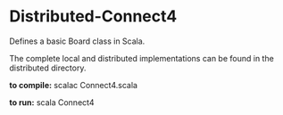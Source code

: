 # Distributed-Connect4

Defines a basic Board class in Scala.

The complete local and distributed implementations can be found in the distributed directory.

**to compile:**
scalac Connect4.scala

**to run:**
scala Connect4
